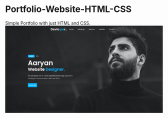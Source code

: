 # Portfolio-Website-HTML-CSS
Simple Portfolio with just HTML and CSS.
![Portfolio Image](assets/Website.png)
